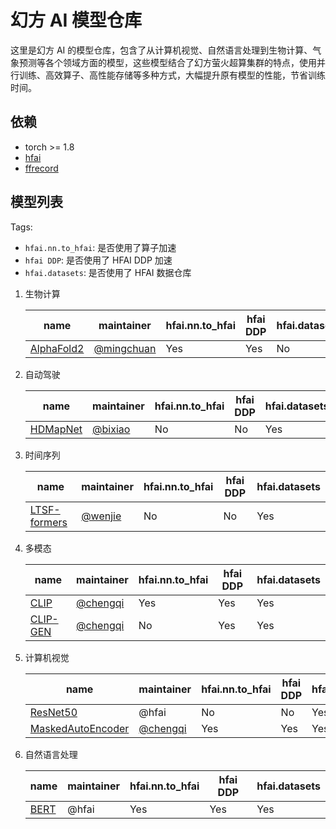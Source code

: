 # 幻方 AI 模型仓库

这里是幻方 AI 的模型仓库，包含了从计算机视觉、自然语言处理到生物计算、气象预测等各个领域方面的模型，这些模型结合了幻方萤火超算集群的特点，使用并行训练、高效算子、高性能存储等多种方式，大幅提升原有模型的性能，节省训练时间。


## 依赖

- torch >= 1.8
- [hfai](https://doc.hfai.high-flyer.cn/index.html)
- [ffrecord](https://github.com/HFAiLab/ffrecord/)

## 模型列表

Tags:

- `hfai.nn.to_hfai`: 是否使用了算子加速
- `hfai DDP`: 是否使用了 HFAI DDP 加速
- `hfai.datasets`: 是否使用了 HFAI 数据仓库


1. 生物计算

    | name                                                         | maintainer                                | hfai.nn.to_hfai  | hfai DDP  | hfai.datasets  |
    |--------------------------------------------------------------|-------------------------------------------|------------------|-----------|----------------|
    | [AlphaFold2](https://github.com/HFAiLab/alphafold-optimized) | [@mingchuan](https://github.com/Revnize)  | Yes              | Yes       | No             |


2. 自动驾驶

    | name                                            | maintainer                                | hfai.nn.to_hfai  | hfai DDP  | hfai.datasets  |
    |-------------------------------------------------|-------------------------------------------|------------------|-----------|----------------|
    | [HDMapNet](https://github.com/HFAiLab/hdmapnet) | [@bixiao](https://github.com/Freja71122)  | No               | No        | Yes            |


3. 时间序列

    | name                                                      | maintainer                             | hfai.nn.to_hfai  | hfai DDP  | hfai.datasets  |
    |-----------------------------------------------------------|----------------------------------------|------------------|-----------|----------------|
    | [LTSF-formers](https://github.com/HFAiLab/LTSF-formers)   | [@wenjie](https://github.com/VachelHU) | No               | No        | Yes            |


4. 多模态

    | name                                             | maintainer                                    | hfai.nn.to_hfai  | hfai DDP  | hfai.datasets  |
    |--------------------------------------------------|-----------------------------------------------|------------------|-----------|----------------|
    | [CLIP](clip)                                     | [@chengqi](https://github.com/KinglittleQ)    | Yes              | Yes       | Yes            |
    | [CLIP-GEN](https://github.com/HFAiLab/clip-gen)  | [@chengqi](https://github.com/KinglittleQ)    | No               | Yes       | Yes            |


5. 计算机视觉

    | name                     | maintainer                                    | hfai.nn.to_hfai  | hfai DDP  | hfai.datasets  |
    |--------------------------|-----------------------------------------------|------------------|-----------|----------------|
    | [ResNet50](resnet)       | @hfai                                         | No               | No        | Yes            |
    | [MaskedAutoEncoder](mae) | [@chengqi](https://github.com/KinglittleQ)    | Yes              | Yes       | Yes            |


6. 自然语言处理

    | name         | maintainer                                    | hfai.nn.to_hfai  | hfai DDP  | hfai.datasets  |
    |--------------|-----------------------------------------------|------------------|-----------|----------------|
    | [BERT](bert) | @hfai                                         | Yes              | Yes       | Yes            |
